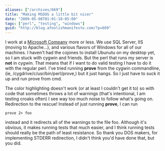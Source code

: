 ```yaml
---
aliases: ["/archives/669"]
title: "Making MSDOS a little bit nicer"
date: "2009-05-08T01:01:10-05:00"
tags: ["perl", "testing", "windows"]
guid: "http://blog.afoolishmanifesto.com/?p=669"
---
```

I work at a [Microsoft Company](http://www.mitsi.com/) more or less. We use SQL Server, IIS (moving to Apache...), and various flavors of Windows for all of our machines. I haven't had the cojones to install Ubunutu on my desktop yet, so I am stuck with cygwin and friends. But the perl that runs my server is **not** in cygwin. That means that if I want to do valid testing I have to do it with the regular perl. I've tried running **prove** from the cygwin commandline, (ie, /cygdrive/c/usr/bin/perl/prove,) but it just hangs. So I just have to suck it up and run prove from cmd.

The color highlighting doesn't work (or at least I couldn't get it to) so with code that sometimes throws a lot of warnings (that's intentional, I am testing croaks often) I see way too much noise to follow what's going on. Redirection to the rescue! Instead of just running **prove**, I can run

    prove 2> foo

instead and it redirects all of the warnings to the file foo. Although it's obvious, it makes running tests that much easier, and I think running tests should really be the path of least resistance. So thank you DOS makers, for implementing STDERR redirection, I didn't think you'd have done that, but you did.
